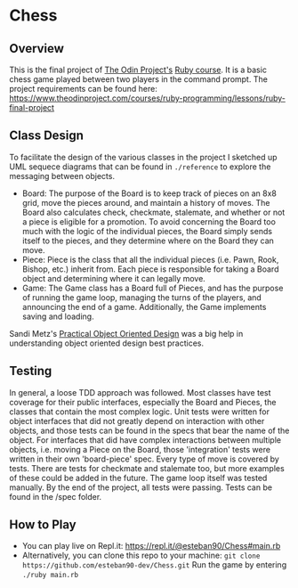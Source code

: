 # Chess

## Overview

This is the final project of [The Odin Project's](https://www.theodinproject.com) [Ruby course](https://www.theodinproject.com/courses/ruby-programming).  It is a basic chess game played between two players in the command prompt.  The project requirements can be found here: https://www.theodinproject.com/courses/ruby-programming/lessons/ruby-final-project

## Class Design

To facilitate the design of the various classes in the project I sketched up UML sequece diagrams that can be found in `./reference` to explore the messaging between objects.  

- Board: The purpose of the Board is to keep track of pieces on an 8x8 grid, move the pieces around, and maintain a history of moves.  The Board also calculates check, checkmate, stalemate, and whether or not a piece is eligible for a promotion. To avoid concerning the Board too much with the logic of the individual pieces, the Board simply sends itself to the pieces, and they determine where on the Board they can move.  
- Piece: Piece is the class that all the individual pieces (i.e. Pawn, Rook, Bishop, etc.) inherit from.  Each piece is responsible for taking a Board object and determining where it can legally move.
- Game: The Game class has a Board full of Pieces, and has the purpose of running the game loop, managing the turns of the players, and announcing the end of a game.  Additionally, the Game implements saving and loading.

Sandi Metz's [Practical Object Oriented Design](https://www.poodr.com/) was a big help in understanding object oriented design best practices.  

## Testing

In general, a loose TDD approach was followed.  Most classes have test coverage for their public interfaces, especially the Board and Pieces, the classes that contain the most complex logic.  Unit tests were written for object interfaces that did not greatly depend on interaction with other objects, and those tests can be found in the specs that bear the name of the object. For interfaces that did have complex interactions between multiple objects, i.e. moving a Piece on the Board, those 'integration' tests were written in their own 'board-piece' spec. Every type of move is covered by tests. There are tests for checkmate and stalemate too, but more examples of these could be added in the future. The game loop itself was tested manually. By the end of the project, all tests were passing.  Tests can be found in the /spec folder. 

## How to Play

- You can play live on Repl.it: https://repl.it/@esteban90/Chess#main.rb
- Alternatively, you can clone this repo to your machine: `git clone https://github.com/esteban90-dev/Chess.git`  Run the game by entering `./ruby main.rb`
